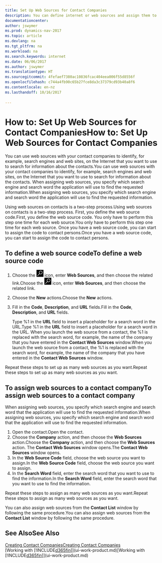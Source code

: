 ```yaml
---
title: Set Up Web Sources for Contact Companies
description: You can define internet or web sources and assign them to a contact company to help identify how you want to search for information about your contacts.
documentationcenter: 
author: jswymer
ms.prod: dynamics-nav-2017
ms.topic: article
ms.devlang: na
ms.tgt_pltfrm: na
ms.workload: na
ms.search.keywords: internet
ms.date: 06/06/2017
ms.author: jswymer
ms.translationtype: HT
ms.sourcegitcommit: 4fefaef7380ac10836fcac404eea006f55d8556f
ms.openlocfilehash: c744a4fb90c65b27fce8da3c37379cd93b40a8f6
ms.contentlocale: en-nz
ms.lasthandoff: 10/16/2017

---
```

# <a name="how-to-set-up-web-sources-for-contact-companies"></a><span data-ttu-id="fd505-103">How to: Set Up Web Sources for Contact Companies</span><span class="sxs-lookup"><span data-stu-id="fd505-103">How to: Set Up Web Sources for Contact Companies</span></span>
<span data-ttu-id="fd505-104">You can use web sources with your contact companies to identify, for example, search engines and web sites, on the Internet that you want to use to search for information about the contacts.</span><span class="sxs-lookup"><span data-stu-id="fd505-104">You can use web sources with your contact companies to identify, for example, search engines and web sites, on the Internet that you want to use to search for information about the contacts.</span></span> <span data-ttu-id="fd505-105">When assigning web sources, you specify which search engine and search word the application will use to find the requested information.</span><span class="sxs-lookup"><span data-stu-id="fd505-105">When assigning web sources, you specify which search engine and search word the application will use to find the requested information.</span></span>

<span data-ttu-id="fd505-106">Using web sources on contacts is a two-step process.</span><span class="sxs-lookup"><span data-stu-id="fd505-106">Using web sources on contacts is a two-step process.</span></span> <span data-ttu-id="fd505-107">First, you define the web source code.</span><span class="sxs-lookup"><span data-stu-id="fd505-107">First, you define the web source code.</span></span> <span data-ttu-id="fd505-108">You only have to perform this step one time for each web source.</span><span class="sxs-lookup"><span data-stu-id="fd505-108">You only have to perform this step one time for each web source.</span></span> <span data-ttu-id="fd505-109">Once you have a web source code, you can start to assign the code to contact persons.</span><span class="sxs-lookup"><span data-stu-id="fd505-109">Once you have a web source code, you can start to assign the code to contact persons.</span></span>

## <a name="to-define-a-web-source-code"></a><span data-ttu-id="fd505-110">To define a web source code</span><span class="sxs-lookup"><span data-stu-id="fd505-110">To define a web source code</span></span>
1. <span data-ttu-id="fd505-111">Choose the ![Search for Page or Report](media/ui-search/search_small.png "Search for Page or Report icon") icon, enter **Web Sources**, and then choose the related link.</span><span class="sxs-lookup"><span data-stu-id="fd505-111">Choose the ![Search for Page or Report](media/ui-search/search_small.png "Search for Page or Report icon") icon, enter **Web Sources**, and then choose the related link.</span></span>
2. <span data-ttu-id="fd505-112">Choose the **New** actions.</span><span class="sxs-lookup"><span data-stu-id="fd505-112">Choose the **New** actions.</span></span>
3. <span data-ttu-id="fd505-113">Fill in the **Code**, **Description**, and **URL** fields.</span><span class="sxs-lookup"><span data-stu-id="fd505-113">Fill in the **Code**, **Description**, and **URL** fields.</span></span>

    <span data-ttu-id="fd505-114">Type %1 in the **URL** field to insert a placeholder for a search word in the URL.</span><span class="sxs-lookup"><span data-stu-id="fd505-114">Type %1 in the **URL** field to insert a placeholder for a search word in the URL.</span></span> <span data-ttu-id="fd505-115">When you launch the web source from a contact, the %1 is replaced with the search word, for example, the name of the company that you have entered in the **Contact Web Sources** window.</span><span class="sxs-lookup"><span data-stu-id="fd505-115">When you launch the web source from a contact, the %1 is replaced with the search word, for example, the name of the company that you have entered in the **Contact Web Sources** window.</span></span>

<span data-ttu-id="fd505-116">Repeat these steps to set up as many web sources as you want.</span><span class="sxs-lookup"><span data-stu-id="fd505-116">Repeat these steps to set up as many web sources as you want.</span></span>

## <a name="to-assign-web-sources-to-a-contact-company"></a><span data-ttu-id="fd505-117">To assign web sources to a contact company</span><span class="sxs-lookup"><span data-stu-id="fd505-117">To assign web sources to a contact company</span></span>
<span data-ttu-id="fd505-118">When assigning web sources, you specify which search engine and search word that the application will use to find the requested information.</span><span class="sxs-lookup"><span data-stu-id="fd505-118">When assigning web sources, you specify which search engine and search word that the application will use to find the requested information.</span></span>

1. <span data-ttu-id="fd505-119">Open the contact.</span><span class="sxs-lookup"><span data-stu-id="fd505-119">Open the contact.</span></span>
2. <span data-ttu-id="fd505-120">Choose the **Company** action, and then choose the **Web Sources** action.</span><span class="sxs-lookup"><span data-stu-id="fd505-120">Choose the **Company** action, and then choose the **Web Sources** action.</span></span> <span data-ttu-id="fd505-121">The **Contact Web Sources** window opens.</span><span class="sxs-lookup"><span data-stu-id="fd505-121">The **Contact Web Sources** window opens.</span></span>
3. <span data-ttu-id="fd505-122">In the **Web Source Code** field, choose the web source you want to assign.</span><span class="sxs-lookup"><span data-stu-id="fd505-122">In the **Web Source Code** field, choose the web source you want to assign.</span></span>
4. <span data-ttu-id="fd505-123">In the **Search Word** field, enter the search word that you want to use to find the information.</span><span class="sxs-lookup"><span data-stu-id="fd505-123">In the **Search Word** field, enter the search word that you want to use to find the information.</span></span>

<span data-ttu-id="fd505-124">Repeat these steps to assign as many web sources as you want.</span><span class="sxs-lookup"><span data-stu-id="fd505-124">Repeat these steps to assign as many web sources as you want.</span></span>

<span data-ttu-id="fd505-125">You can also assign web sources from the **Contact List** window by following the same procedure.</span><span class="sxs-lookup"><span data-stu-id="fd505-125">You can also assign web sources from the **Contact List** window by following the same procedure.</span></span>

## <a name="see-also"></a><span data-ttu-id="fd505-126">See Also</span><span class="sxs-lookup"><span data-stu-id="fd505-126">See Also</span></span>
[<span data-ttu-id="fd505-127">Creating Contact Companies</span><span class="sxs-lookup"><span data-stu-id="fd505-127">Creating Contact Companies</span></span>](marketing-create-contact-companies.md)  
<span data-ttu-id="fd505-128">[Working with [!INCLUDE[d365fin](includes/d365fin_md.md)]](ui-work-product.md)</span><span class="sxs-lookup"><span data-stu-id="fd505-128">[Working with [!INCLUDE[d365fin](includes/d365fin_md.md)]](ui-work-product.md)</span></span>

